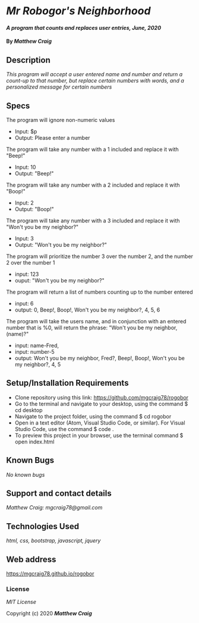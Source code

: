 # _Mr Robogor's Neighborhood_

#### _A program that counts and replaces user entries, June, 2020_

#### By _**Matthew Craig**_

## Description

_This program will accept a user entered name and number and return a count-up to that number, but replace certain numbers with words, and a personalized message for certain numbers_

## Specs
The program will ignore non-numeric values
* Input: $p
* Output: Please enter a number

The program will take any number with a 1 included and replace it with "Beep!"
* Input: 10
* Output: "Beep!"

The program will take any number with a 2 included and replace it with "Boop!"
* Input: 2
* Output: "Boop!"

The program will take any number with a 3 included and replace it with "Won't you be my neighbor?"
* Input: 3
* Output: "Won't you be my neighbor?"

The program will prioritize the number 3 over the number 2, and the number 2 over the number 1
* input: 123
* ouput: "Won't you be my neighbor?"

The program will return a list of numbers counting up to the number entered
* input: 6
* output: 0, Beep!, Boop!, Won't you be my neighbor?, 4, 5, 6

The program will take the users name, and in conjunction with an entered number that is %0, will return the phrase: "Won't you be my neighbor, (name)?"
* input: name-Fred, 
* input: number-5
* output: Won't you be my neighbor, Fred?, Beep!, Boop!, Won't you be my neighbor?, 4, 5

## Setup/Installation Requirements

* Clone repository using this link: https://github.com/mgcraig78/rogobor
* Go to the terminal and navigate to your desktop, using the command $ cd desktop
* Navigate to the project folder, using the command $ cd rogobor
* Open in a text editor (Atom, Visual Studio Code, or similar). For Visual Studio Code, use the command $ code .
* To preview this project in your browser, use the terminal command $ open index.html


## Known Bugs

_No known bugs_

## Support and contact details

_Matthew Craig: mgcraig78@gmail.com_

## Technologies Used

_html, css, bootstrap, javascript, jquery_

## Web address

https://mgcraig78.github.io/rogobor

### License

*MIT License*

Copyright (c) 2020 **_Matthew Craig_**